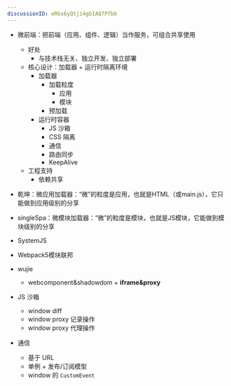 ```yaml
---
discussionID: eRGs6yQtji4gbIAQ7Pfbb
---
```

- 微前端：把前端（应用、组件、逻辑）当作服务，可组合共享使用
  - 好处
    - 与技术栈无关、独立开发、独立部署
  - 核心设计：加载器 + 运行时隔离环境
    - 加载器
      - 加载粒度
        - 应用
        - 模块
      - 预加载
    - 运行时容器
      - JS 沙箱
      - CSS 隔离
      - 通信
      - 路由同步
      - KeepAlive
  - 工程支持
    - 依赖共享

- 乾坤：微应用加载器：“微”的粒度是应用，也就是HTML（或main.js），它只能做到应用级别的分享
- singleSpa：微模块加载器：“微”的粒度是模块，也就是JS模块，它能做到模块级别的分享

- SystemJS
- Webpack5模块联邦


- wujie
  - webcomponent&shadowdom + **iframe&proxy**





- JS 沙箱
  - window diff
  - window proxy 记录操作
  - window proxy 代理操作
- 通信
  - 基于 URL
  - 单例 + 发布/订阅模型
  - window 的 `CustomEvent`